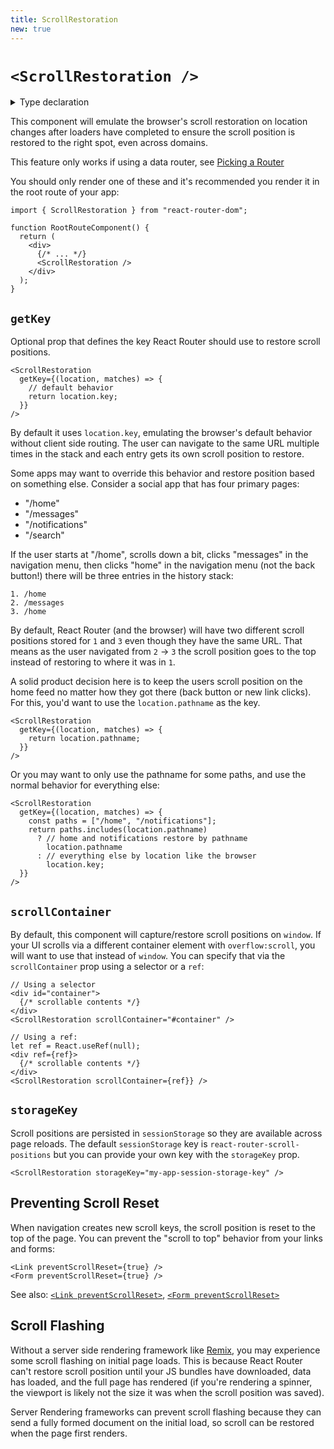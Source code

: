 ```yaml
---
title: ScrollRestoration
new: true
---
```


# `<ScrollRestoration />`

<details>
  <summary>Type declaration</summary>

```tsx
declare function ScrollRestoration(
  props: ScrollRestorationProps
): null;

interface ScrollRestorationProps {
  getKey?: GetScrollRestorationKeyFunction;
  storageKey?: string;
  scrollContainer?: string | React.RefObject<HTMLElement>;
}

interface GetScrollRestorationKeyFunction {
  (location: Location, matches: UseMatchesMatch[]):
    | string
    | null;
}
```

</details>

This component will emulate the browser's scroll restoration on location changes after loaders have completed to ensure the scroll position is restored to the right spot, even across domains.

<docs-warning>This feature only works if using a data router, see [Picking a Router][pickingarouter]</docs-warning>

You should only render one of these and it's recommended you render it in the root route of your app:

```tsx [1,7]
import { ScrollRestoration } from "react-router-dom";

function RootRouteComponent() {
  return (
    <div>
      {/* ... */}
      <ScrollRestoration />
    </div>
  );
}
```

## `getKey`

Optional prop that defines the key React Router should use to restore scroll positions.

```tsx
<ScrollRestoration
  getKey={(location, matches) => {
    // default behavior
    return location.key;
  }}
/>
```

By default it uses `location.key`, emulating the browser's default behavior without client side routing. The user can navigate to the same URL multiple times in the stack and each entry gets its own scroll position to restore.

Some apps may want to override this behavior and restore position based on something else. Consider a social app that has four primary pages:

- "/home"
- "/messages"
- "/notifications"
- "/search"

If the user starts at "/home", scrolls down a bit, clicks "messages" in the navigation menu, then clicks "home" in the navigation menu (not the back button!) there will be three entries in the history stack:

```
1. /home
2. /messages
3. /home
```

By default, React Router (and the browser) will have two different scroll positions stored for `1` and `3` even though they have the same URL. That means as the user navigated from `2` → `3` the scroll position goes to the top instead of restoring to where it was in `1`.

A solid product decision here is to keep the users scroll position on the home feed no matter how they got there (back button or new link clicks). For this, you'd want to use the `location.pathname` as the key.

```tsx
<ScrollRestoration
  getKey={(location, matches) => {
    return location.pathname;
  }}
/>
```

Or you may want to only use the pathname for some paths, and use the normal behavior for everything else:

```tsx
<ScrollRestoration
  getKey={(location, matches) => {
    const paths = ["/home", "/notifications"];
    return paths.includes(location.pathname)
      ? // home and notifications restore by pathname
        location.pathname
      : // everything else by location like the browser
        location.key;
  }}
/>
```

## `scrollContainer`

By default, this component will capture/restore scroll positions on `window`. If your UI scrolls via a different container element with `overflow:scroll`, you will want to use that instead of `window`. You can specify that via the `scrollContainer` prop using a selector or a `ref`:

```tsx
// Using a selector
<div id="container">
  {/* scrollable contents */}
</div>
<ScrollRestoration scrollContainer="#container" />
```

```tsx
// Using a ref:
let ref = React.useRef(null);
<div ref={ref}>
  {/* scrollable contents */}
</div>
<ScrollRestoration scrollContainer={ref}} />
```

## `storageKey`

Scroll positions are persisted in `sessionStorage` so they are available across page reloads. The default `sessionStorage` key is `react-router-scroll-positions` but you can provide your own key with the `storageKey` prop.

```tsx
<ScrollRestoration storageKey="my-app-session-storage-key" />
```

## Preventing Scroll Reset

When navigation creates new scroll keys, the scroll position is reset to the top of the page. You can prevent the "scroll to top" behavior from your links and forms:

```tsx
<Link preventScrollReset={true} />
<Form preventScrollReset={true} />
```

See also: [`<Link preventScrollReset>`][preventscrollreset], [`<Form preventScrollReset>`][form-preventscrollreset]

## Scroll Flashing

Without a server side rendering framework like [Remix][remix], you may experience some scroll flashing on initial page loads. This is because React Router can't restore scroll position until your JS bundles have downloaded, data has loaded, and the full page has rendered (if you're rendering a spinner, the viewport is likely not the size it was when the scroll position was saved).

Server Rendering frameworks can prevent scroll flashing because they can send a fully formed document on the initial load, so scroll can be restored when the page first renders.

[remix]: https://remix.run
[preventscrollreset]: ../components/link#preventscrollreset
[form-preventscrollreset]: ../components/form#preventscrollreset
[pickingarouter]: ../routers/picking-a-router
